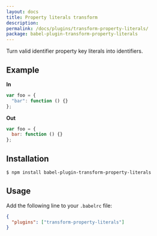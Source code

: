 ```yaml
---
layout: docs
title: Property literals transform
description:
permalink: /docs/plugins/transform-property-literals/
package: babel-plugin-transform-property-literals
---
```


Turn valid identifier property key literals into identifiers.

## Example

**In**

```javascript
var foo = {
  "bar": function () {}
};
```

**Out**

```javascript
var foo = {
  bar: function () {}
};
```

## Installation

```sh
$ npm install babel-plugin-transform-property-literals
```

## Usage

Add the following line to your `.babelrc` file:

```json
{
  "plugins": ["transform-property-literals"]
}
```
